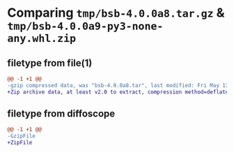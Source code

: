 # Comparing `tmp/bsb-4.0.0a8.tar.gz` & `tmp/bsb-4.0.0a9-py3-none-any.whl.zip`

## filetype from file(1)

```diff
@@ -1 +1 @@
-gzip compressed data, was "bsb-4.0.0a8.tar", last modified: Fri May 13 10:40:39 2022, max compression
+Zip archive data, at least v2.0 to extract, compression method=deflate
```

## filetype from diffoscope

```diff
@@ -1 +1 @@
-GzipFile
+ZipFile
```

